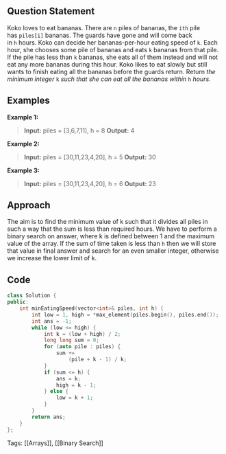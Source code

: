 ## Question Statement
Koko loves to eat bananas. There are `n` piles of bananas, the `ith` pile has `piles[i]` bananas. The guards have gone and will come back in `h` hours. Koko can decide her bananas-per-hour eating speed of `k`. Each hour, she chooses some pile of bananas and eats `k` bananas from that pile. If the pile has less than `k` bananas, she eats all of them instead and will not eat any more bananas during this hour. Koko likes to eat slowly but still wants to finish eating all the bananas before the guards return.
Return _the minimum integer_ `k` _such that she can eat all the bananas within_ `h` _hours_.
## Examples
**Example 1:**
>**Input:** piles = \[3,6,7,11], h = 8
>**Output:** 4

**Example 2:**
>**Input:** piles = \[30,11,23,4,20], h = 5
>**Output:** 30

**Example 3:**
>**Input:** piles = \[30,11,23,4,20], h = 6
>**Output:** 23

## Approach
The aim is to find the minimum value of k such that it divides all piles in such a way that the sum is less than required hours. We have to perform a binary search on answer, where k is defined between 1 and the maximum value of the array. If the sum of time taken is less than `h` then we will store that value in final answer and search for an even smaller integer, otherwise we increase the lower limit of k.
## Code
```cpp
class Solution {
public:
    int minEatingSpeed(vector<int>& piles, int h) {
        int low = 1, high = *max_element(piles.begin(), piles.end());
        int ans = -1;
        while (low <= high) {
            int k = (low + high) / 2;
            long long sum = 0; 
            for (auto pile : piles) {
                sum +=
                    (pile + k - 1) / k; 
            }
            if (sum <= h) {
                ans = k;
                high = k - 1;
            } else {
                low = k + 1;
            }
        }
        return ans;
    }
};
```
Tags: [[Arrays]], [[Binary Search]]